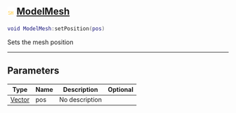 ## ![shared](.gitbook/assets/shared.png) [ModelMesh](home/ModelMesh)



```lua
void ModelMesh:setPosition(pos)
```

Sets the mesh position

------
## Parameters

| Type   | Name | Description | Optional |
| ------ | ---- | ----------- | -------: |
| [Vector](home/Vector) | pos | No description |  |


